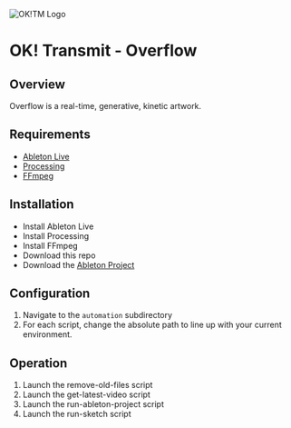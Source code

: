 ![OK!TM Logo](https://lh6.googleusercontent.com/Nzf1GAfZcLKMrRmF2RlOJuqdgC_nhyPgriSCsd8ZhSFxvelkLtohCEYDO7b-AKCJL9BvAOCjrHasTFj_Z0B55MxqDarziKYkHrCSmUuOR2eMc6SA=w400)

# OK! Transmit - Overflow

## Overview
Overflow is a real-time, generative, kinetic artwork.

## Requirements
 - [Ableton Live](https://www.ableton.com/en/live/)
 - [Processing](http://processing.org/)
 - [FFmpeg](https://www.ffmpeg.org/)

## Installation
 - Install Ableton Live
 - Install Processing
 - Install FFmpeg
 - Download this repo
 - Download the [Ableton Project](https://drive.google.com/drive/folders/1AJPxOlkwF_sue8AcHhg1y4gEA33aS3OH?usp=sharing)

## Configuration
 1. Navigate to the `automation` subdirectory
 1. For each script, change the absolute path to line up with your current environment.

## Operation
 1. Launch the remove-old-files script
 1. Launch the get-latest-video script
 1. Launch the run-ableton-project script
 1. Launch the run-sketch script
